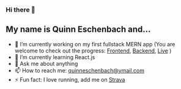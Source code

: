 ### Hi there 👋
## My name is Quinn Eschenbach and...

- 🔭 I’m currently working on my first fullstack MERN app (You are welcome to check out the progress: [Frontend](https://github.com/quinn-eschenbach/MERN-frontend), [Backend](https://github.com/quinn-eschenbach/MERN-backend), [Live](https://betting-test.netlify.app/) )
- 🌱 I’m currently learning React.js
- 💬 Ask me about anything
- 📫 How to reach me: quinneschenbach@ymail.com
- ⚡ Fun fact: I love running, add me on [Strava](https://www.strava.com/athletes/65168278)

